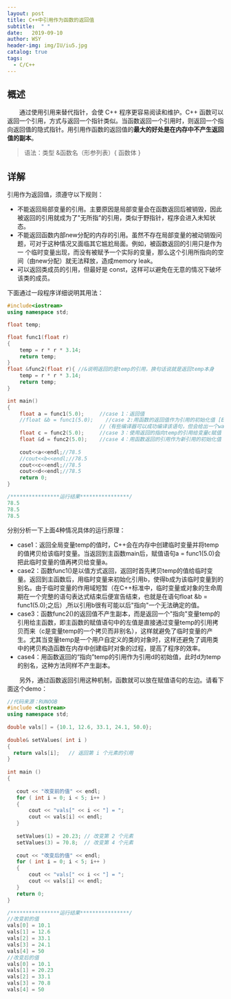 ```yaml
---
layout: post
title: C++中引用作为函数的返回值
subtitle:  " "
date:   2019-09-10
author: WSY
header-img: img/IU/iu5.jpg
catalog: true
tags:
  - C/C++ 
---
```


## 概述

　　通过使用引用来替代指针，会使 C++ 程序更容易阅读和维护。C++ 函数可以返回一个引用，方式与返回一个指针类似。当函数返回一个引用时，则返回一个指向返回值的隐式指针。用引用作函数的返回值的**最大的好处是在内存中不产生返回值的副本**。

> 语法：类型  &函数名（形参列表）{ 函数体 }

## 详解

引用作为返回值，须遵守以下规则：
* 不能返回局部变量的引用。主要原因是局部变量会在函数返回后被销毁，因此被返回的引用就成为了"无所指"的引用，类似于野指针，程序会进入未知状态。
* 不能返回函数内部new分配的内存的引用。虽然不存在局部变量的被动销毁问题，可对于这种情况又面临其它尴尬局面。例如，被函数返回的引用只是作为一 个临时变量出现，而没有被赋予一个实际的变量，那么这个引用所指向的空间（由new分配）就无法释放，造成memory leak。
* 可以返回类成员的引用，但最好是 const，这样可以避免在无意的情况下破坏该类的成员。

下面通过一段程序详细说明其用法：

```cpp
#include<iostream>
using namespace std;

float temp;

float func1(float r)
{
    temp = r * r * 3.14;
    return temp;
}
float &func2(float r){ //&说明返回的是temp的引用，换句话说就是返回temp本身
    temp = r * r * 3.14;
    return temp;
}

int main()
{
    float a = func1(5.0);     //case 1：返回值
    //float &b = func1(5.0);    //case 2:用函数的返回值作为引用的初始化值 [Error] invalid initialization of non-const reference of type 'float&' from an rvalue of type 'float'
                              //（有些编译器可以成功编译该语句，但会给出一个warning）
    float c = func2(5.0);     //case 3：使用返回的指向temp的引用给变量c赋值
    float &d = func2(5.0);    //case 4：用函数返回的引用作为新引用的初始化值
    
    cout<<a<<endl;//78.5
    //cout<<b<<endl;//78.5
    cout<<c<<endl;//78.5
    cout<<d<<endl;//78.5
    return 0;
}

/****************运行结果****************/
78.5
78.5
78.5
```

分别分析一下上面4种情况具体的运行原理：
* case1：返回全局变量temp的值时，C++会在内存中创建临时变量并将temp的值拷贝给该临时变量。当返回到主函数main后，赋值语句a = func1(5.0)会把此临时变量的值再拷贝给变量a。
* case2：函数func1()是以值方式返回，返回时首先拷贝temp的值给临时变量。返回到主函数后，用临时变量来初始化引用b，使得b成为该临时变量到的别名。由于临时变量的作用域短暂（在C++标准中，临时变量或对象的生命周期在一个完整的语句表达式结束后便宣告结束，也就是在语句float &b = func1(5.0);之后）,所以引用b很有可能以后"指向"一个无法确定的值。
* case3：函数func2()的返回值不产生副本，而是返回一个"指向"变量temp的引用给主函数，即主函数的赋值语句中的左值是直接通过变量temp的引用拷贝而来（c是变量temp的一个拷贝而非别名），这样就避免了临时变量的产生。尤其当变量temp是一个用户自定义的类的对象时，这样还避免了调用类中的拷贝构造函数在内存中创建临时对象的过程，提高了程序的效率。
* case4：用函数返回的“指向”temp的引用作为引用d的初始值，此时d为temp的别名，这种方法同样不产生副本。

　　另外，通过函数返回引用这种机制，函数就可以放在赋值语句的左边。请看下面这个demo：
```cpp
//代码来源：RUNOOB
#include <iostream>
using namespace std;
 
double vals[] = {10.1, 12.6, 33.1, 24.1, 50.0};
 
double& setValues( int i )
{
  return vals[i];   // 返回第 i 个元素的引用
}
 
int main ()
{
 
   cout << "改变前的值" << endl;
   for ( int i = 0; i < 5; i++ )
   {
       cout << "vals[" << i << "] = ";
       cout << vals[i] << endl;
   }
 
   setValues(1) = 20.23; // 改变第 2 个元素
   setValues(3) = 70.8;  // 改变第 4 个元素
 
   cout << "改变后的值" << endl;
   for ( int i = 0; i < 5; i++ )
   {
       cout << "vals[" << i << "] = ";
       cout << vals[i] << endl;
   }
   return 0;
}

/****************运行结果****************/
//改变前的值
vals[0] = 10.1
vals[1] = 12.6
vals[2] = 33.1
vals[3] = 24.1
vals[4] = 50
//改变后的值
vals[0] = 10.1
vals[1] = 20.23
vals[2] = 33.1
vals[3] = 70.8
vals[4] = 50
```